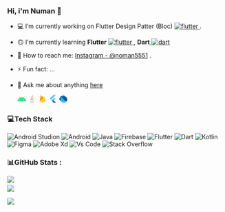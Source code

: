 ### Hi, i'm Numan 👋

- 💻 I’m currently working on Flutter Design Patter (Bloc)  <a href="https://flutter.dev" target="_blank"> <img src="https://www.vectorlogo.zone/logos/flutterio/flutterio-icon.svg" alt="flutter" width="17" height="17"/> </a> .
- 🙃 I’m currently learning **Flutter** <a href="https://flutter.dev" target="_blank"> <img src="https://www.vectorlogo.zone/logos/flutterio/flutterio-icon.svg" alt="flutter" width="17" height="17"/> </a>, **Dart**<a href="https://dart.dev" target="_blank"> <img src="https://www.vectorlogo.zone/logos/dartlang/dartlang-icon.svg" alt="dart" width="17" height="17"/> </a> 
- 📱 How to reach me: [Instagram - @noman5551](https://instagram.com/noman5551) .
- ⚡ Fun fact: ...
- 💬 Ask me about anything [here](https://github.com/numanuddin1/numanuddin1/issues)

   <code><img height="20" src="https://raw.githubusercontent.com/github/explore/80688e429a7d4ef2fca1e82350fe8e3517d3494d/topics/android/android.png"></code>
<code><img height="20" src="https://raw.githubusercontent.com/github/explore/80688e429a7d4ef2fca1e82350fe8e3517d3494d/topics/java/java.png"></code>
<code><img height="20" src="https://raw.githubusercontent.com/github/explore/80688e429a7d4ef2fca1e82350fe8e3517d3494d/topics/firebase/firebase.png"></code>
<code><img height="20" src="https://raw.githubusercontent.com/github/explore/80688e429a7d4ef2fca1e82350fe8e3517d3494d/topics/flutter/flutter.png"></code>
<code><img height="20" src="https://raw.githubusercontent.com/github/explore/80688e429a7d4ef2fca1e82350fe8e3517d3494d/topics/dart/dart.png"></code> 

### 💻Tech Stack
![Android Studion](https://img.shields.io/badge/Android_Studio-3DDC84?style=for-the-badge&logo=android-studio&logoColor=white) ![Android](https://img.shields.io/badge/android-%23EBff0.svg?style=for-the-badge&logo=android&logoColor=white) ![Java](https://img.shields.io/badge/java-CC342D?style=for-the-badge&logo=java&logoColor=white) ![Firebase](https://img.shields.io/badge/firebase-%23039BE5.svg?style=for-the-badge&logo=firebase) ![Flutter](https://img.shields.io/badge/Flutter-%2302569B.svg?style=for-the-badge&logo=Flutter&logoColor=white) ![Dart](https://img.shields.io/badge/dart-%230175C2.svg?style=for-the-badge&logo=dart&logoColor=white) ![Kotlin](https://img.shields.io/badge/kotlin-%23663399.svg?style=for-the-badge&logo=kotlin&logoColor=orange)   ![Figma](https://img.shields.io/badge/figma-%23F24E1E.svg?style=for-the-badge&logo=figma&logoColor=white) ![Adobe Xd](https://img.shields.io/badge/Adobe%20XD-470137?style=for-the-badge&logo=Adobe%20XD&logoColor=#FF61F6)
![Vs Code](https://img.shields.io/badge/Visual_Studio_Code-0078D4?style=for-the-badge&logo=visual%20studio%20code&logoColor=white)
![Stack Overflow](https://img.shields.io/badge/Stack_Overflow-FE7A16?style=for-the-badge&logo=stack-overflow&logoColor=white)
### 📊GitHub Stats :
![](https://github-readme-stats.vercel.app/api?username=numanuddin1&show_icons=true&include_all_commits=true&theme=dark&hide_border=true)<br/>
<a href="https://github.com/numanuddin1/github-readme-stats"><img align="center" src="https://github-readme-stats.vercel.app/api/top-langs/?username=numanuddin1&layout=compact&theme=dark&hide_border=true" /></a>

![](https://visitor-badge.glitch.me/badge?page_id=numanuddin1.numanuddin1)

<!--  ![Gradle](https://img.shields.io/badge/Gradle-02303A.svg?style=for-the-badge&logo=Gradle&logoColor=green) -->
